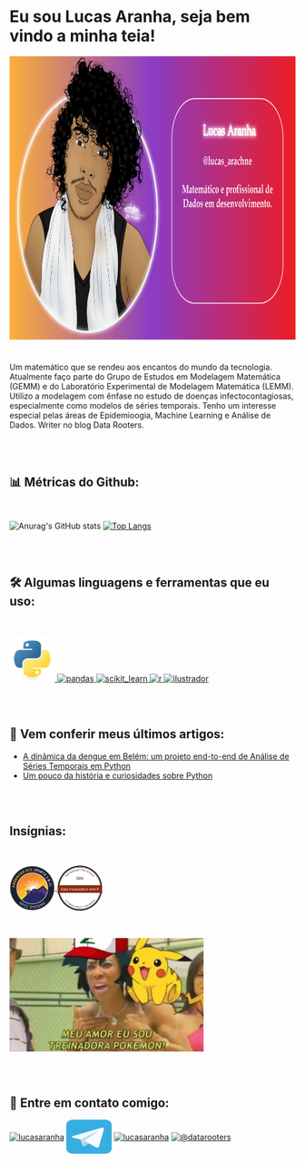 # Eu sou Lucas Aranha, seja bem vindo a minha teia!

<img align="center" height="500em" src="docs/imagens/Banner_Aranha_GitHub.png"/>
<h4 align="justify"> </p>

#
Um matemático que se rendeu aos encantos do mundo da tecnologia. Atualmente faço parte do Grupo de Estudos em Modelagem Matemática (GEMM) e do Laboratório Experimental de Modelagem Matemática (LEMM). Utilizo a modelagem com ênfase no estudo de doenças infectocontagiosas, especialmente como modelos de séries temporais. Tenho um interesse especial pelas áreas de Epidemioogia, Machine Learning e Análise de Dados. Writer no blog Data Rooters.

<br><br>

<h2 align="left"> 📊 Métricas do Github: </h2>
<br>

![Anurag's GitHub stats](https://github-readme-stats.vercel.app/api?username=lucas-aranha&show_icons=true&bg_color=000000&title_color=ffffff&text_color=ffffff&icon_color=ffffff)
[![Top Langs](https://github-readme-stats.vercel.app/api/top-langs/?username=lucas-aranha&layout=compact&show_icons=true&bg_color=000000&title_color=ffffff&text_color=ffffff&icon_color=ffffff)](https://github.com/lucas-aranha/github-readme-stats)

<br><br>

## 🛠️ Algumas linguagens e ferramentas que eu uso:
  <br/>
<p align="left"> <a 
href="https://www.python.org" target="_blank"> <img src="https://raw.githubusercontent.com/devicons/devicon/master/icons/python/python-original.svg" alt="python" width="80" height="80"/> </a> <a 
href="https://cdn.jsdelivr.net/gh/devicons/devicon@v2.15.1/devicon.min.css" target="_blank"> <img src="https://cdn.jsdelivr.net/gh/devicons/devicon/icons/pandas/pandas-original-wordmark.svg" alt="pandas" width="80" height="80"/> </a> <a 
href="https://scikit-learn.org/" target="_blank"> <img src="https://upload.wikimedia.org/wikipedia/commons/0/05/Scikit_learn_logo_small.svg" alt="scikit_learn" width="80" height="80"/> </a> <a
href="https://cdn.jsdelivr.net/gh/devicons/devicon@v2.15.1/devicon.min.css" target="_blank"> <img src="https://cdn.jsdelivr.net/gh/devicons/devicon/icons/r/r-original.svg" alt="r" width="80" height="80"/> </a> <a 
href="https://www.adobe.com/in/products/illustrator.html" target="_blank" rel="noreferrer"> <img src="https://www.vectorlogo.zone/logos/adobe_illustrator/adobe_illustrator-icon.svg" alt="ilustrador" width="80" height="80"/> </a> </p>

<br><br>

## 📕 Vem conferir meus últimos artigos:

- [A dinâmica da dengue em Belém: um projeto end-to-end de Análise de Séries Temporais em Python](https://datarooters.medium.com/b9ca8569ce78)
- [Um pouco da história e curiosidades sobre Python](https://datarooters.medium.com/863a6983c777)

<br><br>

## Insígnias:
  <br/>
<p align="left"> <a 
href="https://api.badgr.io/public/assertions/2Fqa_bfmQlii3_wlZphHkw?identity__email=lucas.arachne%40gmail.com" target="blank"><img align="center" src="docs/imagens/AdvancedECLBadge.png" alt="ecl_badge" height="80" width="80"/> </a> <a 
href="data-visualization-with-r.png" target="_blank" target="blank"><img align="center" src="docs/imagens/data-visualization-with-r.png" alt="R_dv" width="80" height="80"/> </a> </p>
<br><br>
<img align="center" height="200em" src="docs/imagens/treinadora_poke.jpg"/>

</br><br>

<h2 align="left">🔗 Entre em contato comigo:</h2>
<p align="left">
<a href="https://www.linkedin.com/in/lucas-aranha-035a73215/" target="blank"><img align="center" src="https://raw.githubusercontent.com/rahuldkjain/github-profile-readme-generator/master/src/images/icons/Social/linked-in-alt.svg" alt="lucasaranha" height="60" width="80" /></a>
<a href="https://t.me/L_Aranha" target="blank"><img align="center" src="docs/imagens/telegram-svgrepo-com.svg" alt="lucasaranha" height="60" width="80" /></a>
<a href="https://instagram.com/lucas_arachne" target="blank"><img align="center" src="https://raw.githubusercontent.com/rahuldkjain/github-profile-readme-generator/master/src/images/icons/Social/instagram.svg" alt="lucasaranha" height="60" width="80" /></a>
<a href="https://medium.com/@datarooters" target="blank"><img align="center" src="https://raw.githubusercontent.com/rahuldkjain/github-profile-readme-generator/master/src/images/icons/Social/medium.svg" alt="@datarooters" height="60" width="80" /></a>
</p>
